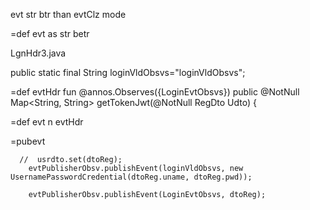 

evt str btr than evtClz mode

=def evt as str betr




LgnHdr3.java

public static final String loginVldObsvs="loginVldObsvs";


=def evtHdr fun
@annos.Observes({LoginEvtObsvs})
public @NotNull Map<String, String> getTokenJwt(@NotNull RegDto Udto) {


=def evt n evtHdr    

=pubevt

      //  usrdto.set(dtoReg);
        evtPublisherObsv.publishEvent(loginVldObsvs, new UsernamePasswordCredential(dtoReg.uname, dtoReg.pwd));

        evtPublisherObsv.publishEvent(LoginEvtObsvs, dtoReg);